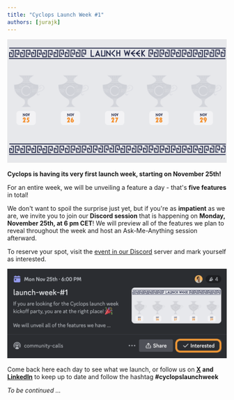 ```yaml
---
title: "Cyclops Launch Week #1"
authors: [jurajk]
---
```


![launch-week-teaser](../../static/img/2024-11-22-launch-week-1/teaser.png)

**Cyclops is having its very first launch week, starting on November 25th!**

For an entire week, we will be unveiling a feature a day - that's **five features** in total!

We don't want to spoil the surprise just yet, but if you're as **impatient** as we are, we invite you to join our **Discord session** that is happening on **Monday, November 25th, at 6 pm CET**! We will preview all of the features we plan to reveal throughout the week and host an Ask-Me-Anything session afterward.

To reserve your spot, visit the [event in our Discord](https://discord.gg/MvecUE9y?event=1308173306821742612) server and mark yourself as interested.

![discord-event](../../static/img/2024-11-22-launch-week-1/discord-event.png)

Come back here each day to see what we launch, or follow us on **[X](https://x.com/CyclopsUI) and [LinkedIn](https://www.linkedin.com/company/96014689/)** to keep up to date and follow the hashtag **#cyclopslaunchweek**

_To be continued ..._
